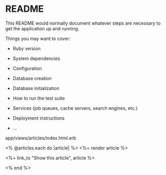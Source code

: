 # README

This README would normally document whatever steps are necessary to get the
application up and running.

Things you may want to cover:

* Ruby version

* System dependencies

* Configuration

* Database creation

* Database initialization

* How to run the test suite

* Services (job queues, cache servers, search engines, etc.)

* Deployment instructions

* ...


app/views/articles/index.html.erb
<div id="articles">
  <% @articles.each do |article| %>
    <%= render article %>
    <p>
      <%= link_to "Show this article", article %>
    </p>
  <% end %>
</div>


